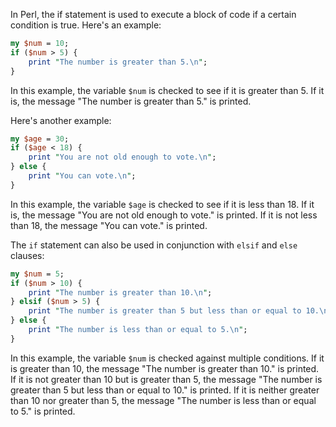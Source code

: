 In Perl, the if statement is used to execute a block of code if a certain condition is true. Here's an example:

```perl
my $num = 10;
if ($num > 5) {
    print "The number is greater than 5.\n";
}
```

In this example, the variable `$num` is checked to see if it is greater than 5. If it is, the message "The number is greater than 5." is printed.

Here's another example:

```perl
my $age = 30;
if ($age < 18) {
    print "You are not old enough to vote.\n";
} else {
    print "You can vote.\n";
}
```

In this example, the variable `$age` is checked to see if it is less than 18. If it is, the message "You are not old enough to vote." is printed. If it is not less than 18, the message "You can vote." is printed.

The `if` statement can also be used in conjunction with `elsif` and `else` clauses:

```perl
my $num = 5;
if ($num > 10) {
    print "The number is greater than 10.\n";
} elsif ($num > 5) {
    print "The number is greater than 5 but less than or equal to 10.\n";
} else {
    print "The number is less than or equal to 5.\n";
}
```

In this example, the variable `$num` is checked against multiple conditions. If it is greater than 10, the message "The number is greater than 10." is printed. If it is not greater than 10 but is greater than 5, the message "The number is greater than 5 but less than or equal to 10." is printed. If it is neither greater than 10 nor greater than 5, the message "The number is less than or equal to 5." is printed.